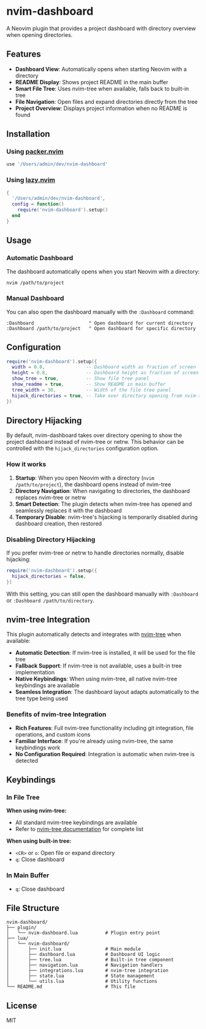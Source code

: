 # nvim-dashboard

A Neovim plugin that provides a project dashboard with directory overview when opening directories.

## Features

- **Dashboard View**: Automatically opens when starting Neovim with a directory
- **README Display**: Shows project README in the main buffer
- **Smart File Tree**: Uses nvim-tree when available, falls back to built-in tree
- **File Navigation**: Open files and expand directories directly from the tree
- **Project Overview**: Displays project information when no README is found

## Installation

### Using [packer.nvim](https://github.com/wbthomason/packer.nvim)

```lua
use '/Users/admin/dev/nvim-dashboard'
```

### Using [lazy.nvim](https://github.com/folke/lazy.nvim)

```lua
{
  '/Users/admin/dev/nvim-dashboard',
  config = function()
    require('nvim-dashboard').setup()
  end
}
```

## Usage

### Automatic Dashboard

The dashboard automatically opens when you start Neovim with a directory:

```bash
nvim /path/to/project
```

### Manual Dashboard

You can also open the dashboard manually with the `:Dashboard` command:

```vim
:Dashboard                    " Open dashboard for current directory
:Dashboard /path/to/project   " Open dashboard for specific directory
```

## Configuration

```lua
require('nvim-dashboard').setup({
  width = 0.8,               -- Dashboard width as fraction of screen
  height = 0.8,              -- Dashboard height as fraction of screen
  show_tree = true,          -- Show file tree panel
  show_readme = true,        -- Show README in main buffer
  tree_width = 30,           -- Width of the file tree panel
  hijack_directories = true, -- Take over directory opening from nvim-tree/netrw
})
```

## Directory Hijacking

By default, nvim-dashboard takes over directory opening to show the project dashboard instead of nvim-tree or netrw. This behavior can be controlled with the `hijack_directories` configuration option.

### How it works

1. **Startup**: When you open Neovim with a directory (`nvim /path/to/project`), the dashboard opens instead of nvim-tree
2. **Directory Navigation**: When navigating to directories, the dashboard replaces nvim-tree or netrw
3. **Smart Detection**: The plugin detects when nvim-tree has opened and seamlessly replaces it with the dashboard
4. **Temporary Disable**: nvim-tree's hijacking is temporarily disabled during dashboard creation, then restored

### Disabling Directory Hijacking

If you prefer nvim-tree or netrw to handle directories normally, disable hijacking:

```lua
require('nvim-dashboard').setup({
  hijack_directories = false,
})
```

With this setting, you can still open the dashboard manually with `:Dashboard` or `:Dashboard /path/to/directory`.

## nvim-tree Integration

This plugin automatically detects and integrates with [nvim-tree](https://github.com/nvim-tree/nvim-tree.lua) when available:

- **Automatic Detection**: If nvim-tree is installed, it will be used for the file tree
- **Fallback Support**: If nvim-tree is not available, uses a built-in tree implementation
- **Native Keybindings**: When using nvim-tree, all native nvim-tree keybindings are available
- **Seamless Integration**: The dashboard layout adapts automatically to the tree type being used

### Benefits of nvim-tree Integration

- **Rich Features**: Full nvim-tree functionality including git integration, file operations, and custom icons
- **Familiar Interface**: If you're already using nvim-tree, the same keybindings work
- **No Configuration Required**: Integration is automatic when nvim-tree is detected

## Keybindings

### In File Tree

**When using nvim-tree:**
- All standard nvim-tree keybindings are available
- Refer to [nvim-tree documentation](https://github.com/nvim-tree/nvim-tree.lua#keybindings) for complete list

**When using built-in tree:**
- `<CR>` or `o`: Open file or expand directory
- `q`: Close dashboard

### In Main Buffer

- `q`: Close dashboard

## File Structure

```
nvim-dashboard/
├── plugin/
│   └── nvim-dashboard.lua          # Plugin entry point
├── lua/
│   └── nvim-dashboard/
│       ├── init.lua                # Main module
│       ├── dashboard.lua           # Dashboard UI logic
│       ├── tree.lua                # Built-in tree component
│       ├── navigation.lua          # Navigation handlers
│       ├── integrations.lua        # nvim-tree integration
│       ├── state.lua               # State management
│       └── utils.lua               # Utility functions
└── README.md                       # This file
```

## License

MIT